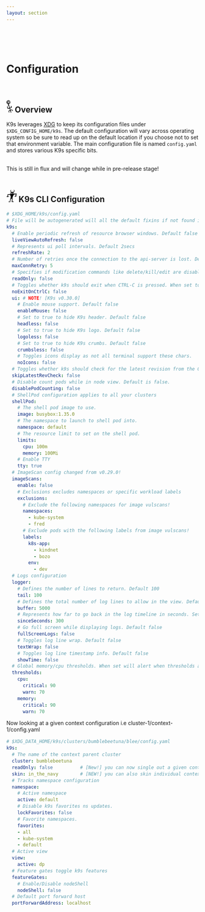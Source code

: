 ```yaml
---
layout: section
---
```


<i class="fas fa-cogs icon fa-7x"></i>

<br/>
<br/>
<br/>

# Configuration

<br/>

## <img src="/assets/sections/overview.png" width="auto" height="32"/> Overview

K9s leverages [XDG](https://specifications.freedesktop.org/basedir-spec/basedir-spec-latest.html) to keep its configuration files under `$XDG_CONFIG_HOME/k9s`.
The default configuration will vary across operating system so be sure to read up on the default location if you choose not to set that environment variable.
The main configuration file is named `config.yaml` and stores various K9s specific bits.

<br/>
<div class="note">
  <i class="fas fa-skull"></i> This is still in flux and will change while in pre-release stage!
</div>

<br/>

## <img src="/assets/sections/examples.png" width="auto" height="32"/> K9s CLI Configuration

```yaml
# $XDG_HOME/k9s/config.yaml
# File will be autogenerated will all the default fixins if not found in the config specification.
k9s:
  # Enable periodic refresh of resource browser windows. Default false
  liveViewAutoRefresh: false
  # Represents ui poll intervals. Default 2secs
  refreshRate: 2
  # Number of retries once the connection to the api-server is lost. Default 15.
  maxConnRetry: 5
  # Specifies if modification commands like delete/kill/edit are disabled. Default is false
  readOnly: false
  # Toggles whether k9s should exit when CTRL-C is pressed. When set to true, you will need to exist k9s via the :quit command. Default is false.
  noExitOnCtrlC: false
  ui: # NOTE! [K9s v0.30.0]
    # Enable mouse support. Default false
    enableMouse: false
    # Set to true to hide K9s header. Default false
    headless: false
    # Set to true to hide K9s logo. Default false
    logoless: false
    # Set to true to hide K9s crumbs. Default false
    crumbsless: false
    # Toggles icons display as not all terminal support these chars.
    noIcons: false
  # Toggles whether k9s should check for the latest revision from the Github repository releases. Default is false.
  skipLatestRevCheck: false
  # Disable count pods while in node view. Default is false.
  disablePodCounting: false
  # ShellPod configuration applies to all your clusters
  shellPod:
    # The shell pod image to use.
    image: busybox:1.35.0
    # The namespace to launch to shell pod into.
    namespace: default
    # The resource limit to set on the shell pod.
    limits:
      cpu: 100m
      memory: 100Mi
    # Enable TTY
    tty: true
  # ImageScan config changed from v0.29.0!
  imageScans:
    enable: false
    # Exclusions excludes namespaces or specific workload labels
    exclusions:
      # Exclude the following namespaces for image vulscans!
      namespaces:
        - kube-system
        - fred
      # Exclude pods with the following labels from image vulscans!
      labels:
        k8s-app:
          - kindnet
          - bozo
        env:
          - dev
  # Logs configuration
  logger:
    # Defines the number of lines to return. Default 100
    tail: 100
    # Defines the total number of log lines to allow in the view. Default 1000
    buffer: 5000
    # Represents how far to go back in the log timeline in seconds. Setting to -1 will tail logs. Default is -1.
    sinceSeconds: 300
    # Go full screen while displaying logs. Default false
    fullScreenLogs: false
    # Toggles log line wrap. Default false
    textWrap: false
    # Toggles log line timestamp info. Default false
    showTime: false
  # Global memory/cpu thresholds. When set will alert when thresholds are met.
  thresholds:
    cpu:
      critical: 90
      warn: 70
    memory:
      critical: 90
      warn: 70
```

Now looking at a given context configuration i.e cluster-1/context-1/config.yaml

```yaml
# $XDG_DATA_HOME/k9s/clusters/bumblebeetuna/blee/config.yaml
k9s:
  # The name of the context parent cluster
  cluster: bumblebeetuna
  readOnly: false          # [New!] you can now single out a given context and make it readonly. Woof!
  skin: in_the_navy        # [NEW!] you can also skin individual contexts. Woof Woof!
  # Tracks namespace configuration
  namespace:
    # Active namespace
    active: default
    # Disable k9s favorites ns updates.
    lockFavorites: false
    # Favorite namespaces.
    favorites:
    - all
    - kube-system
    - default
  # Active view
  view:
    active: dp
  # Feature gates toggle k9s features
  featureGates:
    # Enable/Disable nodeShell
    nodeShell: false
  # Default port forward host
  portForwardAddress: localhost
```
